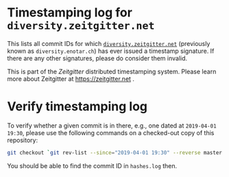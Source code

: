 # Timestamping log for `diversity.zeitgitter.net`

This lists all commit IDs for which
[`diversity.zeitgitter.net`](https://diversity.zeitgitter.net) (previously
known as `diversity.enotar.ch`) has ever issued a timestamp
signature. If there are any other signatures, please do consider them invalid.

This is part of the *Zeitgitter* distributed timestamping system. Please learn more
about Zeitgitter at https://zeitgitter.net .

# Verify timestamping log

To verify whether a given commit is in there, e.g., one dated at `2019-04-01
19:30`, please use the following commands on a checked-out copy of this repository:

```sh
git checkout `git rev-list --since="2019-04-01 19:30" --reverse master | head -1`
```

You should be able to find the commit ID in `hashes.log` then.
